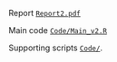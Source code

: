Report [`Report2.pdf`](https://github.com/Nixoncandiales/Econ771/blob/main/Assigments/AS%202/Report2.pdf)

Main code [`Code/Main_v2.R`](https://github.com/Nixoncandiales/Econ771/blob/main/Assigments/AS%202/Code/Main_v2.R)

Supporting scripts [`Code/`](https://github.com/Nixoncandiales/Econ771/tree/main/Assigments/AS%202/Code).


